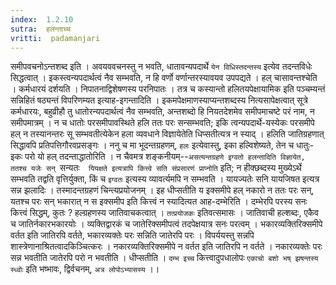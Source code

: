 ```yaml
---
index:  1.2.10
sutra:  हलन्ताच्च
vritti:  padamanjari
---
```


समीपवचनोऽन्तशब्द इति । अवयववचनस्तु न भवति, धातावन्यपदार्थे `येन विधिस्तदन्तस्य` इत्येव तदन्तविधेः सिद्धत्वात् । इकस्त्वन्यपदार्थत्वं नैव सम्भवति, न हि वर्णो वर्णान्तरस्यावयव उपपद्यते । हल् चासावन्तश्चेति । कर्मधारयं दर्शयति । निपातनाद्विशेषणस्य परनिपातः । तत्र च कस्यान्तो हलितयपेक्षायामिक इति पञ्चम्यन्तं सन्निहितं षठ्यन्तं विपरिणम्यत इत्याह-इगन्तादिति । इकमपेक्षमाणस्याप्यन्तशब्दस्य नित्यसापेक्षत्वात् सूत्रे कर्मधारयः, बहुव्रीहौ तु धातोरन्यपदार्थत्वं नैव सम्भवति, अन्तशब्दो हि नियतदेशमेव समीपमाचष्टे परं नाम, न समीपमात्रम् । न च धातोः परसमीपावस्थिते हलि ततः परः सन्सम्भवति; इकि त्वन्यपदार्थे-यस्येकः परसमीपे हल् न तस्यानन्तरः सू सम्भवतीत्येकेन हला व्यवधाने विज्ञायेतेति धिप्सतीत्यत्र न स्याद् । हलिति जातिग्रहणात् सिद्धावपि प्रतिपत्तिगौरवप्रसङ्गः । ननु च मा भूदन्तग्रहणम्, `हलः` इत्येवास्तु, इका हल्विशेष्यते, तेन च धातुः-इकः परो यो हल् तदन्ताद्धातोरिति । न चैवमत्र शङ्कनीयम्--`असत्यन्तग्रहणे इग्वतो हलन्तादिति विज्ञायेत, ततश्च यजेः सन् `सन्यतः`  यियक्षते इत्यत्रापि कित्त्वे सति संप्रसारणं प्राप्नोति` इति; न हीक्छब्दस्य मुख्येऽर्थे सम्भवति तद्वति वृत्तिर्युक्ता, किं च `इग्वतः` इत्यस्य व्यावर्त्यमपि न सम्भवति । यायज्यतेः सनि यायजिषत इत्यत्र सन्न झलादिः । तस्मादन्तग्रहणं चिन्त्यप्रयोजनम् ।
इह धीप्सतीति य इक्समीपे हल् नकारो न ततः परः सन्, यतश्च परः सन् भकारात् न स इक्समीप इति कित्त्वं न स्यादित्यत आह-दम्भेरिति । दम्भेरपि परस्य सनः कित्त्वं सिद्धम्, कुतः ? हल्ग्रहणस्य जातिवाचकत्वात् । `तत्प्रयोजकः` इतिवत्समासः । जातिवाची हल्शब्दः, एकैव च जातिर्नकारभकारयोः । व्यक्तिद्वारकं च जातेरिक्समीपत्वं तदपेक्षयात्र सनः परत्वम् । भकारव्यक्तिरिक्समीपे वर्तत इति जातिरपि वर्तते, भकारव्यक्तेः परः सन्निति जातेरपि परः । विपर्ययस्तु सन्नपि शास्त्रेणानाश्रितत्वादकिञ्चित्करः । नकारव्यक्तिरिक्समीपे न वर्तत इति जातिरपि न वर्तते । नकारव्यक्तेः परः सन्न भवतीति जातेरपि परो न भवतीति । धीप्सतीति । `दम्भ इच्च` कित्त्वादुपधालोपः `एकाचो बशो भष् झषन्तस्य स्ध्वोः` इति भष्भावः, द्विर्वचनम्, `अत्र लोपोऽभ्यासस्य` ।।
